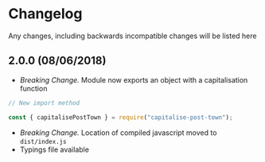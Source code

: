 # Changelog

Any changes, including backwards incompatible changes will be listed here

## 2.0.0 (08/06/2018)
- *Breaking Change.* Module now exports an object with a capitalisation function

```js
// New import method

const { capitalisePostTown } = require("capitalise-post-town");
```

- *Breaking Change.* Location of compiled javascript moved to `dist/index.js`
- Typings file available 
